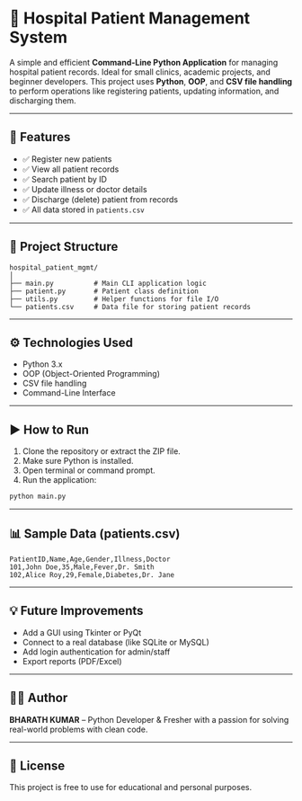 
# 🏥 Hospital Patient Management System

A simple and efficient **Command-Line Python Application** for managing hospital patient records. Ideal for small clinics, academic projects, and beginner developers. This project uses **Python**, **OOP**, and **CSV file handling** to perform operations like registering patients, updating information, and discharging them.

---

## 📌 Features

- ✅ Register new patients
- ✅ View all patient records
- ✅ Search patient by ID
- ✅ Update illness or doctor details
- ✅ Discharge (delete) patient from records
- ✅ All data stored in `patients.csv`

---

## 📁 Project Structure

```
hospital_patient_mgmt/
│
├── main.py          # Main CLI application logic
├── patient.py       # Patient class definition
├── utils.py         # Helper functions for file I/O
└── patients.csv     # Data file for storing patient records
```

---

## ⚙️ Technologies Used

- Python 3.x
- OOP (Object-Oriented Programming)
- CSV file handling
- Command-Line Interface

---

## ▶️ How to Run

1. Clone the repository or extract the ZIP file.
2. Make sure Python is installed.
3. Open terminal or command prompt.
4. Run the application:

```bash
python main.py
```

---

## 📊 Sample Data (patients.csv)

```
PatientID,Name,Age,Gender,Illness,Doctor
101,John Doe,35,Male,Fever,Dr. Smith
102,Alice Roy,29,Female,Diabetes,Dr. Jane
```

---

## 💡 Future Improvements

- Add a GUI using Tkinter or PyQt
- Connect to a real database (like SQLite or MySQL)
- Add login authentication for admin/staff
- Export reports (PDF/Excel)

---

## 👨‍💻 Author

**BHARATH KUMAR** – Python Developer & Fresher with a passion for solving real-world problems with clean code.

---

## 📄 License

This project is free to use for educational and personal purposes.
